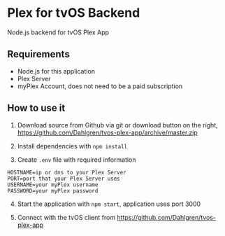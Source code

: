 # Plex for tvOS Backend
Node.js backend for tvOS Plex App

## Requirements

* Node.js for this application
* Plex Server
* myPlex Account, does not need to be a paid subscription

## How to use it

1. Download source from Github via git or download button on the right,
https://github.com/Dahlgren/tvos-plex-app/archive/master.zip

2. Install dependencies with `npm install`

3. Create `.env` file with required information

````
HOSTNAME=ip or dns to your Plex Server
PORT=port that your Plex Server uses
USERNAME=your myPlex username
PASSWORD=your myPlex password
````

4. Start the application with `npm start`, application uses port 3000

5. Connect with the tvOS client from https://github.com/Dahlgren/tvos-plex-app
